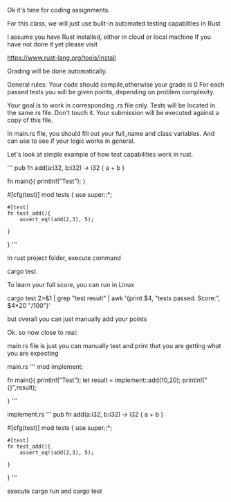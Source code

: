 Ok it's time for coding assignments.

For this class, we will just use built-in automated testing capabilties in Rust

I assume you have Rust installed, either in cloud or local machine
If you have not done it yet please visit

https://www.rust-lang.org/tools/install


Grading will be done automatically.

General rules: Your code should compile,otherwise your grade is 0
For each passed tests you will be given points, depending on problem complexity.



Your goal is to work in corresponding .rs file only.
Tests will be located in the same.rs file. Don't touch it. 
Your submission will be executed against a copy of this file.

In main.rs file, you should fill out your full_name and class variables.
And can use to see if your logic works in general.

Let's look at simple example of how test capabilities work in rust.

'''
pub fn add(a:i32, b:i32) -> i32 {
    a + b
}

fn main(){
    println!("Test");
}

#[cfg(test)]
mod tests {
    use super::*;

    #[test]
    fn test_add(){
        assert_eq!(add(2,3), 5);
        
    }
}
'''

In rust project folder, execute command

cargo test

To learn your full score, you can run in Linux



cargo test 2>&1 | grep "test result" | awk '{print $4, "tests passed. Score:", $4*20 "/100"}'

but overall you can just manually add your points


Ok. so now close to real:


main.rs file is just you can manually test and print that you are getting what you are expecting

main.rs 
'''
mod implement;

fn main(){
    println!("Test");
    let result = implement::add(10,20);
    println!("{}",result);

}
'''

implement.rs
'''
pub fn add(a:i32, b:i32) -> i32 {
    a + b
}


#[cfg(test)]
mod tests {
    use super::*;

    #[test]
    fn test_add(){
        assert_eq!(add(2,3), 5);
        
    }
}
'''

execute cargo run and cargo test










